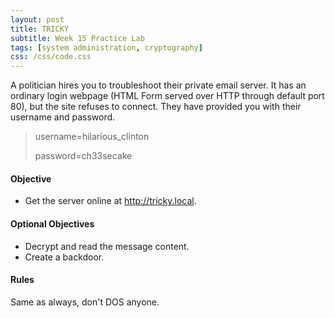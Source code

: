```yaml
---
layout: post
title: TRICKY
subtitle: Week 15 Practice Lab
tags: [system administration, cryptography]
css: /css/code.css
---
```


A politician hires you to troubleshoot their private email server. It has an ordinary login webpage (HTML Form served over HTTP through default port 80), but the site refuses to connect. They have provided you with their username and password.

> username=hilarious_clinton
>
> password=ch33secake

#### Objective

- Get the server online at <http://tricky.local>.

#### Optional Objectives

- Decrypt and read the message content.
- Create a backdoor.

#### Rules

Same as always, don't DOS anyone.
